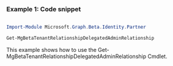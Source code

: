 ### Example 1: Code snippet

```powershell

Import-Module Microsoft.Graph.Beta.Identity.Partner

Get-MgBetaTenantRelationshipDelegatedAdminRelationship

```
This example shows how to use the Get-MgBetaTenantRelationshipDelegatedAdminRelationship Cmdlet.

